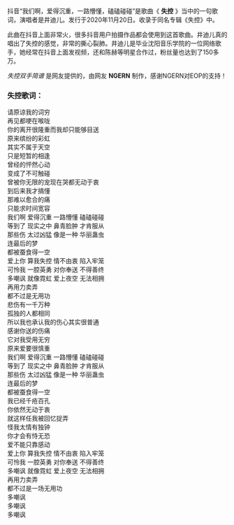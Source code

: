 

抖音“我们啊，爱得沉重，一路懵懂，磕磕碰碰”是歌曲《 **失控**
》当中的一句歌词，演唱者是井迪儿。发行于2020年11月20日。收录于同名专辑《失控》中。

此曲在抖音上面非常火，很多抖音用户拍摄作品都会使用到这首歌曲。井迪儿真的唱出了失控的感觉，非常的撕心裂肺。井迪儿是毕业沈阳音乐学院的一位网络歌手，她经常在抖音上面发视频，还和陈赫等明星合作过，粉丝量也达到了150多万。

_失控双手简谱_ 是网友提供的，由网友 **NGERN** 制作，感谢NGERN对EOP的支持！

### 失控歌词：

请原谅我的词穷  
再见都哽在喉咙  
你的离开很隆重而我却只能够目送  
原来缤纷的彩虹  
其实不属于天空  
只是短暂的相逢  
曾经的怦然心动  
变成了不可触碰  
曾被你无限的宠现在哭都无动于衷  
到后来我才搞懂  
那难以愈合的痛  
只能求时间宽容  
我们啊 爱得沉重 一路懵懂 磕磕碰碰  
等到了 现实之中 鼻青脸肿 才肯服从  
那些伤 太过凶猛 像是一种 华丽蛊虫  
连最后的梦  
都被蚕食得一空  
爱上你 算我失控 情不由衷 陷入牢笼  
可怜我 一腔英勇 对你奉送 不得善终  
多嘲讽 就像霓虹 爱上夜空 无法相拥  
再用力卖弄  
都不过是无用功  
悲伤有一千万种  
孤独的人都相同  
所以我也承认我的伤心其实很普通  
感谢你送的伤痛  
它对我受用无穷  
原来爱要很慎重  
我们啊 爱得沉重 一路懵懂 磕磕碰碰  
等到了 现实之中 鼻青脸肿 才肯服从  
那些伤 太过凶猛 像是一种 华丽蛊虫  
连最后的梦  
都被蚕食得一空  
我已经千疮百孔  
你依然无动于衷  
就这样任我被回忆捉弄  
怪我太情有独钟  
你才会有恃无恐  
爱不能只靠感动  
爱上你 算我失控 情不由衷 陷入牢笼  
可怜我 一腔英勇 对你奉送 不得善终  
多嘲讽 就像霓虹 爱上夜空 无法相拥  
再用力卖弄  
都不过是一场无用功  
多嘲讽  
多嘲讽  
多嘲讽

